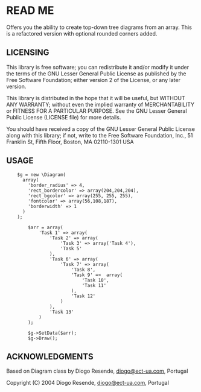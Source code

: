 
READ ME
=======

Offers you the ability to create top-down tree diagrams from an array. This is a refactored version with optional rounded corners added. 

## LICENSING ##



This library is free software; you can redistribute it and/or modify it under
the terms of the GNU Lesser General Public License as published by the Free
Software Foundation; either version 2 of the License, or any later version.

This library is distributed in the hope that it will be useful, but WITHOUT ANY
WARRANTY; without even the implied warranty of MERCHANTABILITY or FITNESS FOR A
PARTICULAR PURPOSE. See the GNU Lesser General Public License (LICENSE file)
for more details.

You should have received a copy of the GNU Lesser General Public License along
with this library; if not, write to the Free Software Foundation, Inc., 51
Franklin St, Fifth Floor, Boston, MA 02110-1301 USA

## USAGE ##
```
    $g = new \Diagram(
      array(
        'border_radius' => 4,
        'rect_bordercolor' => array(204,204,204),
        'rect_bgcolor' => array(255, 255, 255),
        'fontcolor' => array(56,108,187),
        'borderwidth' => 1
      )
    );

		$arr = array(
			'Task 1' => array(
				'Task 2' => array(
					'Task 3' => array('Task 4'),
					'Task 5'
				),
				'Task 6' => array(
					'Task 7' => array(
						'Task 8',
						'Task 9' =>  array(
							'Task 10',
							'Task 11'
						),
						'Task 12'
					)
				),
				'Task 13'
			)
		);

		$g->SetData($arr);
		$g->Draw();
```
## ACKNOWLEDGMENTS ##

Based on Diagram class by Diogo Resende, diogo@ect-ua.com, Portugal

Copyright (C) 2004 Diogo Resende, diogo@ect-ua.com, Portugal

 
